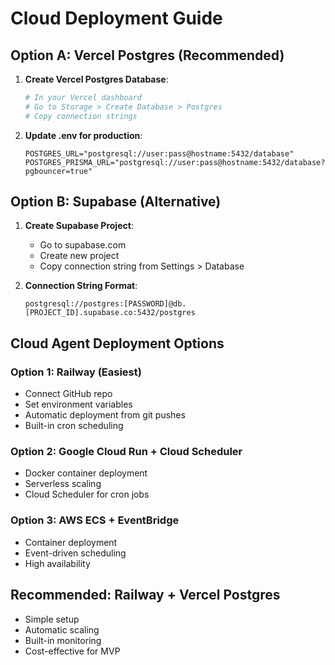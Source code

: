 # Cloud Deployment Guide

## Option A: Vercel Postgres (Recommended)

1. **Create Vercel Postgres Database**:
   ```bash
   # In your Vercel dashboard
   # Go to Storage > Create Database > Postgres
   # Copy connection strings
   ```

2. **Update .env for production**:
   ```
   POSTGRES_URL="postgresql://user:pass@hostname:5432/database"
   POSTGRES_PRISMA_URL="postgresql://user:pass@hostname:5432/database?pgbouncer=true"
   ```

## Option B: Supabase (Alternative)

1. **Create Supabase Project**:
   - Go to supabase.com
   - Create new project
   - Copy connection string from Settings > Database

2. **Connection String Format**:
   ```
   postgresql://postgres:[PASSWORD]@db.[PROJECT_ID].supabase.co:5432/postgres
   ```

## Cloud Agent Deployment Options

### Option 1: Railway (Easiest)
- Connect GitHub repo
- Set environment variables
- Automatic deployment from git pushes
- Built-in cron scheduling

### Option 2: Google Cloud Run + Cloud Scheduler
- Docker container deployment
- Serverless scaling
- Cloud Scheduler for cron jobs

### Option 3: AWS ECS + EventBridge
- Container deployment
- Event-driven scheduling
- High availability

## Recommended: Railway + Vercel Postgres
- Simple setup
- Automatic scaling
- Built-in monitoring
- Cost-effective for MVP